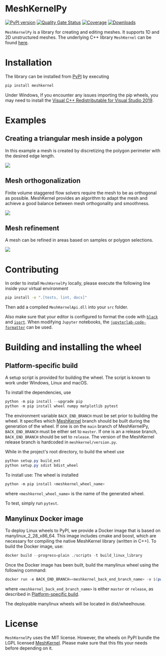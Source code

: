 # MeshKernelPy

[![PyPI version](https://img.shields.io/pypi/v/meshkernel.svg)](https://pypi.python.org/pypi/meshkernel)
[![Quality Gate Status](https://sonarcloud.io/api/project_badges/measure?project=Deltares_MeshKernelPy&metric=alert_status)](https://sonarcloud.io/dashboard?id=Deltares_MeshKernelPy)
[![Coverage](https://sonarcloud.io/api/project_badges/measure?project=Deltares_MeshKernelPy&metric=coverage)](https://sonarcloud.io/summary/new_code?id=Deltares_MeshKernelPy)
[![Downloads](https://img.shields.io/pypi/dm/MeshKernelPy.svg)](https://pypistats.org/packages/MeshKernelPy)

`MeshKernelPy` is a library for creating and editing meshes.
It supports 1D and 2D unstructured meshes.
The underlying C++ library `MeshKernel` can be found [here](https://github.com/Deltares/MeshKernel).

# Installation

The library can be installed from [PyPI](https://pypi.org/project/meshkernel/) by executing

```bash
pip install meshkernel
```

Under Windows, If you encounter any issues importing the pip wheels, you may need to install the [Visual C++ Redistributable for Visual Studio 2019](https://docs.microsoft.com/en-us/cpp/windows/latest-supported-vc-redist?view=msvc-170).

# Examples

## Creating a triangular mesh inside a polygon

In this example a mesh is created by discretizing the polygon perimeter with the desired edge length.

![](https://raw.githubusercontent.com/Deltares/MeshKernelPy/main/docs/images/TriangularMeshInPolygon.jpg)

## Mesh orthogonalization

Finite volume staggered flow solvers require the mesh to be as orthogonal as possible.
MeshKernel provides an algorithm to adapt the mesh and achieve a good balance between mesh orthogonality and smoothness.

![](https://raw.githubusercontent.com/Deltares/MeshKernelPy/main/docs/images/MeshOrthogonalization.jpg)

## Mesh refinement

A mesh can be refined in areas based on samples or polygon selections.

![](https://raw.githubusercontent.com/Deltares/MeshKernelPy/main/docs/images/GridRefinement.jpg)

# Contributing

In order to install `MeshKernelPy` locally, please execute the following line inside your virtual environment

```bash
pip install -e ".[tests, lint, docs]"
```

Then add a compiled `MeshKernelApi.dll` into your `src` folder.

Also make sure that your editor is configured to format the code with [`black`](https://black.readthedocs.io/en/stable/) and [`isort`](https://pycqa.github.io/isort/).
When modifying `Jupyter` notebooks, the [`jupyterlab-code-formatter`](https://jupyterlab-code-formatter.readthedocs.io/en/latest/installation.html) can be used.

# Building and installing the wheel

## Platform-specific build

A setup script is provided for building the wheel. The script is known to work under Windows, Linux and macOS.

To install the dependencies, use

```powershell
python -m pip install --upgrade pip
python -m pip install wheel numpy matplotlib pytest

```

The environment variable `BACK_END_BRANCH` must be set prior to building the wheel. It specifies which [MeshKernel](https://github.com/Deltares/MeshKernel) branch should be built during the generation of the wheel. If one is on the `main` branch of MeshKernelPy, `BACK_END_BRANCH` must be either set to `master`. If one is an a release branch, `BACK_END_BRANCH` should be set to `release`. The version of the MeshKernel release branch is hardcoded in `meshkernel/version.py`.

While in the project's root directory, to build the wheel use

```powershell
python setup.py build_ext
python setup.py sdist bdist_wheel
```

To install use:
The wheel is installed

```powershell
python -m pip install <meshkernel_wheel_name>
```

where `<meshkernel_wheel_name>` is the name of the generated wheel.

To test, simply run `pytest`.

## Manylinux Docker image

To deploy Linux wheels to PyPI, we provide a Docker image that is based on manylinux_2_28_x86_64.
This image includes cmake and boost, which are necessary for compiling the native MeshKernel library (written in C++).
To build the Docker image, use:

```powershell
docker build --progress=plain ./scripts -t build_linux_library
```

Once the Docker image has been built, build the manylinux wheel using the following command:

```powershell
docker run -e BACK_END_BRANCH=<meshkernel_back_end_branch_name> -v $(pwd):/root --rm build_linux_library
```

where `<meshkernel_back_end_branch_name>` is either `master` or `release`, as described in [Platform-specific build](#platform-specific-build).

The deployable manylinux wheels will be located in dist/wheelhouse.

# License

`MeshKernelPy` uses the MIT license.
However, the wheels on PyPI bundle the LGPL licensed [MeshKernel](https://github.com/Deltares/MeshKernel).
Please make sure that this fits your needs before depending on it.
